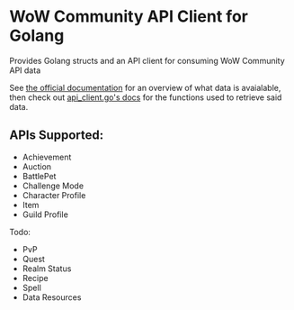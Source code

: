 # WoW Community API Client for Golang

Provides Golang structs and an API client for consuming WoW Community API data

See [the official documentation](http://blizzard.github.io/api-wow-docs/) for an overview of what data is avaialable, then check out [api_client.go's docs](http://godoc.org/github.com/bluepojo/wow#ApiClient) for the functions used to retrieve said data.

## APIs Supported:

* Achievement
* Auction
* BattlePet
* Challenge Mode
* Character Profile
* Item
* Guild Profile

Todo:

* PvP
* Quest
* Realm Status
* Recipe
* Spell
* Data Resources
